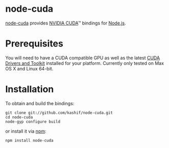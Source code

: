 # node-cuda

[node-cuda](https://github.com/kashif/node-cuda) provides [NVIDIA CUDA](http://developer.nvidia.com/category/zone/cuda-zone)™ bindings for [Node.js](http://nodejs.org/).

# Prerequisites

You will need to have a CUDA compatible GPU as well as the latest [CUDA Drivers and Toolkit](http://developer.nvidia.com/cuda-downloads) installed for your platform. Currently only tested on Max OS X and Linux 64-bit.

# Installation

To obtain and build the bindings:

    git clone git://github.com/kashif/node-cuda.git
    cd node-cuda
    node-gyp configure build

or install it via [npm](http://npmjs.org/):

    npm install node-cuda